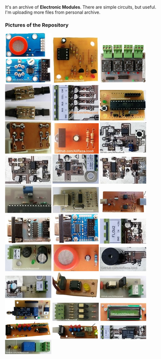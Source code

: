 It's an archive of **Electronic Modules**. There are simple circuits, but useful. I'm uploading more files from personal archive. 

### Pictures of the Repository
![](Sensor_MQ_DO/Pictures/Album.jpg)
![](EEPROM_AT24Cx/Pictures/Album.jpg)
![](Driver_Relay_4CH/Pictures/Album.jpg)
![](Sensor_LM35_R-C%20Damper/Pictures/Album.jpg)
![](MCU_AI/Pictures/Album.jpg)
![](MCU_AVR_ATmega328/Pictures/Album.jpg)
![](Protective_IGBT%20Gate/Pictures/Album.jpg)
![](Module_IR/Pictures/Album.jpg)
![](MCU_WatchDog/Pictures/Album.jpg)
![](Converter_Frequency%20to%20Voltage/Pictures/Album.jpg)
![](Converter_Voltage%20to%20Current/Pictures/Album.jpg)
![](Detector_Phase%20Difference/Pictures/Album.jpg)
![](Power%20Supply_Reference%20Voltage_LM336/Pictures/Album.jpg)
![](Interface_USB%20to%20TTL/Pictures/Album.jpg)
![](Interface_USB%20to%20RS422/Pictures/Album.jpg)
![](Interface_RS232%20to%20TTL_1-Layer/Pictures/Album.jpg)
![](Interface_RS232%20to%20TTL_2-Layer/Pictures/Album.jpg)
![](Detector_Water%20Flow/Pictures/Album.jpg)
![](Power%20Supply_Rectifier/Pictures/Album.jpg)
![](Sensor_MQ_AO/Pictures/Album.jpg)
![](Driver_Buzzer/Pictures/Album.jpg)
![](Detector_AC%20Voltage/Pictures/Album.jpg)
![](Driver_Triac_MOC3021/Pictures/Album.jpg)
![](Driver_Thyristor_TLP521/Pictures/Album.jpg)
![](Module_RF_NRF24L01/Pictures/Album.jpg)
![](Detector_Zero%20Crossing/Pictures/Album.jpg)
![](Display_LCD16x2/Pictures/Album.jpg)
![](Module_RF_ASK_Receiver_RR3-XXX/Pictures/Album.jpg)
![](Module_RF_ASK_Transmitter_TX-13952/Pictures/Album.jpg)
![](MCU_AI/Pictures/Album2.jpg)
![](Driver_Relay/Pictures/Album.jpg)


